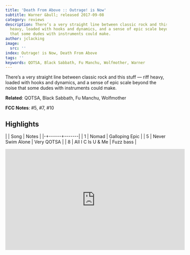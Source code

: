 ```yaml
---
title: 'Death From Above :: Outrage! is Now'
subtitle: Warner &bull; released 2017-09-08
category: reviews
description: There’s a very straight line between classic rock and this stuff — riff
  heavy, loaded with hooks and dynamics, and a sense of epic scale beyond the noise
  that some dudes with instruments could make.
author: jclacking
image:
  src: ''
index: Outrage! is Now, Death From Above
tags: ''
keywords: QOTSA, Black Sabbath, Fu Manchu, Wolfmother, Warner
---
```

There’s a very straight line between classic rock and this stuff — riff heavy, loaded with hooks and dynamics, and a sense of epic scale beyond the noise that some dudes with instruments could make.<!--more-->

**Related**: QOTSA, Black Sabbath, Fu Manchu, Wolfmother

**FCC Notes**: #5, #7, #10

## Highlights

| | Song | Notes |
|-+------+-------|
| 1 | Nomad | Galloping Epic |
| 5 | Never Swim Alone | Very QOTSA |
| 8 | All I C Is U & Me | Fuzz bass |

<div class="tlo-detail-video"><iframe width="560" height="315" src="https://www.youtube.com/embed/-ZGqA14oQCQ" frameborder="0" allow="autoplay; encrypted-media" allowfullscreen></iframe></div>

